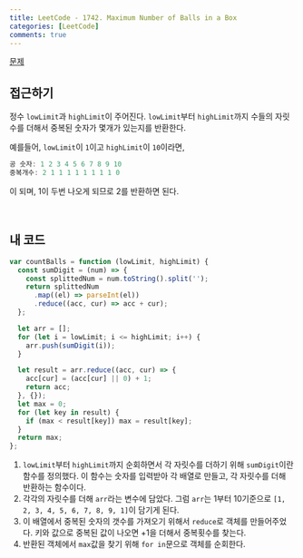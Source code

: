 ```yaml
---
title: LeetCode - 1742. Maximum Number of Balls in a Box
categories: [LeetCode]
comments: true
---
```


[문제](https://leetcode.com/problems/maximum-number-of-balls-in-a-box/)

## 접근하기

정수 `lowLimit`과 `highLimit`이 주어진다. `lowLimit`부터 `highLimit`까지 수들의 자릿수를 더해서 중복된 숫자가 몇개가 있는지를 반환한다.

예를들어, `lowLimit`이 `1`이고 `highLimit`이 `10`이라면,

```js
공 숫자: 1 2 3 4 5 6 7 8 9 10
중복개수: 2 1 1 1 1 1 1 1 1 0
```

이 되며, 1이 두번 나오게 되므로 2를 반환하면 된다.

<br>

## 내 코드

```js
var countBalls = function (lowLimit, highLimit) {
  const sumDigit = (num) => {
    const splittedNum = num.toString().split('');
    return splittedNum
      .map((el) => parseInt(el))
      .reduce((acc, cur) => acc + cur);
  };

  let arr = [];
  for (let i = lowLimit; i <= highLimit; i++) {
    arr.push(sumDigit(i));
  }

  let result = arr.reduce((acc, cur) => {
    acc[cur] = (acc[cur] || 0) + 1;
    return acc;
  }, {});
  let max = 0;
  for (let key in result) {
    if (max < result[key]) max = result[key];
  }
  return max;
};
```

1. `lowLimit`부터 `highLimit`까지 순회하면서 각 자릿수를 더하기 위해 `sumDigit`이란 함수를 정의했다. 이 함수는 숫자를 입력받아 각 배열로 만들고, 각 자릿수를 더해 반환하는 함수이다.
2. 각각의 자릿수를 더해 `arr`라는 변수에 담았다. 그럼 `arr`는 1부터 10기준으로 `[1, 2, 3, 4, 5, 6, 7, 8, 9, 1]`이 담기게 된다.
3. 이 배열에서 중복된 숫자의 갯수를 가져오기 위해서 `reduce`로 객체를 만들어주었다. 키와 값으로 중복된 값이 나오면 +1을 더해서 중복횟수를 찾는다.
4. 반환된 객체에서 `max`값을 찾기 위해 `for in`문으로 객체를 순회한다.
